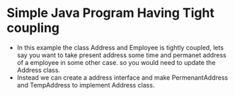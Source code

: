 # Simple Java Program Having Tight coupling

- In this example the class Address and Employee is tightly coupled, lets say you want to take present address some time and permanet address of a employee in some other case. so you would need to update the Address class.
- Instead we can create a address interface and make PermenantAddress and TempAddress to implement Address class.